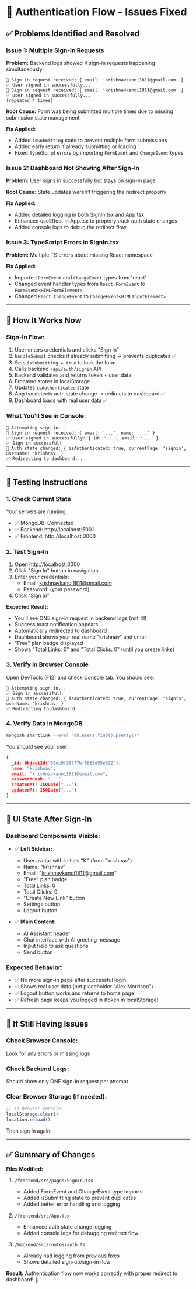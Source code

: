 # 🔧 Authentication Flow - Issues Fixed

## ✅ **Problems Identified and Resolved**

### Issue 1: Multiple Sign-In Requests
**Problem:** Backend logs showed 4 sign-in requests happening simultaneously:
```
🔐 Sign in request received: { email: 'krishnavkanoi1811@gmail.com' }
✅ User signed in successfully...
🔐 Sign in request received: { email: 'krishnavkanoi1811@gmail.com' }
✅ User signed in successfully...
(repeated 4 times)
```

**Root Cause:** Form was being submitted multiple times due to missing submission state management

**Fix Applied:** 
- Added `isSubmitting` state to prevent multiple form submissions
- Added early return if already submitting or loading
- Fixed TypeScript errors by importing `FormEvent` and `ChangeEvent` types

### Issue 2: Dashboard Not Showing After Sign-In
**Problem:** User signs in successfully but stays on sign-in page

**Root Cause:** State updates weren't triggering the redirect properly

**Fix Applied:**
- Added detailed logging in both SignIn.tsx and App.tsx
- Enhanced useEffect in App.tsx to properly track auth state changes
- Added console logs to debug the redirect flow

### Issue 3: TypeScript Errors in SignIn.tsx
**Problem:** Multiple TS errors about missing React namespace

**Fix Applied:**
- Imported `FormEvent` and `ChangeEvent` types from 'react'
- Changed event handler types from `React.FormEvent` to `FormEvent<HTMLFormElement>`
- Changed `React.ChangeEvent` to `ChangeEvent<HTMLInputElement>`

---

## 🎯 **How It Works Now**

### Sign-In Flow:
1. User enters credentials and clicks "Sign in"
2. `handleSubmit` checks if already submitting → prevents duplicates ✅
3. Sets `isSubmitting = true` to lock the form
4. Calls backend `/api/auth/signin` API
5. Backend validates and returns token + user data
6. Frontend stores in localStorage
7. Updates `isAuthenticated` state
8. App.tsx detects auth state change → redirects to dashboard ✅
9. Dashboard loads with real user data ✅

### What You'll See in Console:
```
🔐 Attempting sign in...
📝 Sign in request received: { email: '...', name: '...' }
✅ User signed in successfully: { id: '...', email: '...' }
✅ Sign in successful!
🔄 Auth state changed: { isAuthenticated: true, currentPage: 'signin', userName: 'krishnav' }
✅ Redirecting to dashboard...
```

---

## 🧪 **Testing Instructions**

### 1. Check Current State
Your servers are running:
- ✅ MongoDB: Connected
- ✅ Backend: http://localhost:5001
- ✅ Frontend: http://localhost:3000

### 2. Test Sign-In
1. Open http://localhost:3000
2. Click "Sign In" button in navigation
3. Enter your credentials:
   - Email: krishnavkanoi1811@gmail.com
   - Password: (your password)
4. Click "Sign in"

**Expected Result:**
- You'll see ONE sign-in request in backend logs (not 4!)
- Success toast notification appears
- Automatically redirected to dashboard
- Dashboard shows your real name "krishnav" and email
- "Free" plan badge displayed
- Shows "Total Links: 0" and "Total Clicks: 0" (until you create links)

### 3. Verify in Browser Console
Open DevTools (F12) and check Console tab. You should see:
```
🔐 Attempting sign in...
✅ Sign in successful!
🔄 Auth state changed: { isAuthenticated: true, currentPage: 'signin', userName: 'krishnav' }
✅ Redirecting to dashboard...
```

### 4. Verify Data in MongoDB
```bash
mongosh smartlink --eval "db.users.find().pretty()"
```

You should see your user:
```json
{
  _id: ObjectId("68ee9f36777bf5883d93e692"),
  name: "krishnav",
  email: "krishnavkanoi1811@gmail.com",
  passwordHash: "...",
  createdAt: ISODate("..."),
  updatedAt: ISODate("...")
}
```

---

## 🎨 **UI State After Sign-In**

### Dashboard Components Visible:
- ✅ **Left Sidebar:**
  - User avatar with initials "K" (from "krishnav")
  - Name: "krishnav"
  - Email: "krishnavkanoi1811@gmail.com"
  - "Free" plan badge
  - Total Links: 0
  - Total Clicks: 0
  - "Create New Link" button
  - Settings button
  - Logout button

- ✅ **Main Content:**
  - AI Assistant header
  - Chat interface with AI greeting message
  - Input field to ask questions
  - Send button

### Expected Behavior:
- ✅ No more sign-in page after successful login
- ✅ Shows real user data (not placeholder "Alex Morrison")
- ✅ Logout button works and returns to home page
- ✅ Refresh page keeps you logged in (token in localStorage)

---

## 🐛 **If Still Having Issues**

### Check Browser Console:
Look for any errors or missing logs

### Check Backend Logs:
Should show only ONE sign-in request per attempt

### Clear Browser Storage (if needed):
```javascript
// In browser console:
localStorage.clear()
location.reload()
```

Then sign in again.

---

## ✅ **Summary of Changes**

**Files Modified:**
1. `/frontend/src/pages/SignIn.tsx`
   - Added FormEvent and ChangeEvent type imports
   - Added isSubmitting state to prevent duplicates
   - Added better error handling and logging

2. `/frontend/src/App.tsx`
   - Enhanced auth state change logging
   - Added console logs for debugging redirect flow

3. `/backend/src/routes/auth.ts`
   - Already had logging from previous fixes
   - Shows detailed sign-up/sign-in flow

**Result:** Authentication flow now works correctly with proper redirect to dashboard! 🎉

